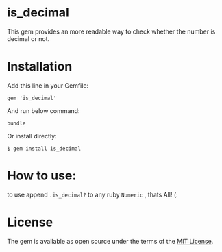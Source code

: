 # is_decimal

This gem provides an more readable way to check whether the number is decimal or not.

# Installation

Add this line in your Gemfile:

```
gem 'is_decimal'
```

And run below command:
```
bundle
```

Or install directly:
```
$ gem install is_decimal
```

# How to use:

to use append ```.is_decimal?``` to any ruby ```Numeric``` , thats All! (:


# License

The gem is available as open source under the terms of the [MIT License](http://opensource.org/licenses/MIT).
